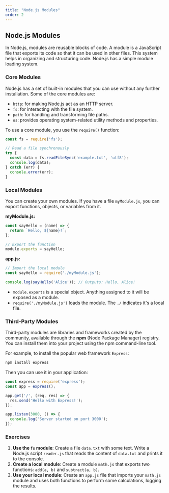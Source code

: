 ```yaml
---
title: "Node.js Modules"
order: 2
---
```


## Node.js Modules

In Node.js, modules are reusable blocks of code. A module is a JavaScript file that exports its code so that it can be used in other files. This system helps in organizing and structuring code. Node.js has a simple module loading system.

### Core Modules

Node.js has a set of built-in modules that you can use without any further installation. Some of the core modules are:

-   `http`: for making Node.js act as an HTTP server.
-   `fs`: for interacting with the file system.
-   `path`: for handling and transforming file paths.
-   `os`: provides operating system-related utility methods and properties.

To use a core module, you use the `require()` function:

```javascript
const fs = require('fs');

// Read a file synchronously
try {
  const data = fs.readFileSync('example.txt', 'utf8');
  console.log(data);
} catch (err) {
  console.error(err);
}
```

### Local Modules

You can create your own modules. If you have a file `myModule.js`, you can export functions, objects, or variables from it.

**myModule.js:**
```javascript
const sayHello = (name) => {
  return `Hello, ${name}!`;
};

// Export the function
module.exports = sayHello;
```

**app.js:**
```javascript
// Import the local module
const sayHello = require('./myModule.js');

console.log(sayHello('Alice')); // Outputs: Hello, Alice!
```
-   `module.exports` is a special object. Anything assigned to it will be exposed as a module.
-   `require('./myModule.js')` loads the module. The `./` indicates it's a local file.

### Third-Party Modules

Third-party modules are libraries and frameworks created by the community, available through the **npm** (Node Package Manager) registry. You can install them into your project using the npm command-line tool.

For example, to install the popular web framework `Express`:

```bash
npm install express
```

Then you can use it in your application:

```javascript
const express = require('express');
const app = express();

app.get('/', (req, res) => {
  res.send('Hello with Express!');
});

app.listen(3000, () => {
  console.log('Server started on port 3000');
});
```

### Exercises

1.  **Use the `fs` module**: Create a file `data.txt` with some text. Write a Node.js script `reader.js` that reads the content of `data.txt` and prints it to the console.
2.  **Create a local module**: Create a module `math.js` that exports two functions: `add(a, b)` and `subtract(a, b)`.
3.  **Use your local module**: Create an `app.js` file that imports your `math.js` module and uses both functions to perform some calculations, logging the results.
